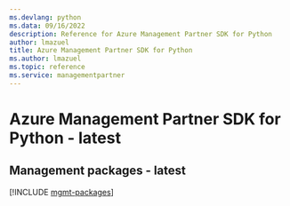 ```yaml
---
ms.devlang: python
ms.data: 09/16/2022
description: Reference for Azure Management Partner SDK for Python
author: lmazuel
title: Azure Management Partner SDK for Python
ms.author: lmazuel
ms.topic: reference
ms.service: managementpartner
---
```

# Azure Management Partner SDK for Python - latest

## Management packages - latest
[!INCLUDE [mgmt-packages](management-partner-mgmt-index.md)]